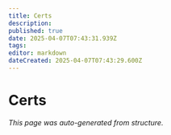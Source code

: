 ```yaml
---
title: Certs
description: 
published: true
date: 2025-04-07T07:43:31.939Z
tags: 
editor: markdown
dateCreated: 2025-04-07T07:43:29.600Z
---
```


# Certs

*This page was auto-generated from structure.*